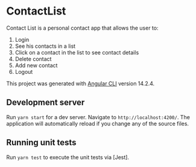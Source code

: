 # ContactList

Contact List is a personal contact app that allows the user to:

1. Login
2. See his contacts in a list
3. Click on a contact in the list to see contact details
4. Delete contact
5. Add new contact
6. Logout

This project was generated with [Angular CLI](https://github.com/angular/angular-cli) version 14.2.4.

## Development server

Run `yarn start` for a dev server. Navigate to `http://localhost:4200/`. The application will automatically reload if you change any of the source files.

## Running unit tests

Run `yarn test` to execute the unit tests via [Jest].
